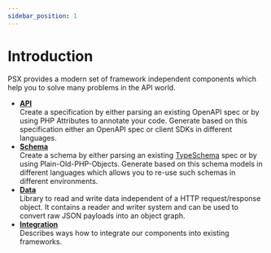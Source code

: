 ```yaml
---
sidebar_position: 1
---
```


# Introduction

PSX provides a modern set of framework independent components which help you to solve many problems in the API world.

- **[API](./api)**  
  Create a specification by either parsing an existing OpenAPI spec or by using PHP Attributes to annotate your code.
  Generate based on this specification either an OpenAPI spec or client SDKs in different languages.
- **[Schema](./schema)**  
  Create a schema by either parsing an existing [TypeSchema](https://typeschema.org/) spec or by using
  Plain-Old-PHP-Objects. Generate based on this schema models in different languages which allows you to re-use such
  schemas in different environments.
- **[Data](./data)**  
  Library to read and write data independent of a HTTP request/response object. It contains a reader and writer system
  and can be used to convert raw JSON payloads into an object graph.
- **[Integration](./integration)**  
  Describes ways how to integrate our components into existing frameworks.
